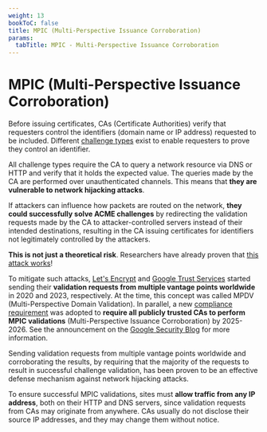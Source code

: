 ```yaml
---
weight: 13
bookToC: false
title: MPIC (Multi-Perspective Issuance Corroboration)
params:
  tabTitle: MPIC - Multi-Perspective Issuance Corroboration
---
```


# MPIC (Multi-Perspective Issuance Corroboration)

Before issuing certificates, CAs (Certificate Authorities) verify that
requesters control the identifiers (domain name or IP address) requested to be
included. Different [challenge types](/acme/challenges/) exist to enable
requesters to prove they control an identifier.

All challenge types require the CA to query a network resource via DNS or HTTP
and verify that it holds the expected value. The queries made by the CA are
performed over unauthenticated channels. This means that **they are vulnerable
to network hijacking attacks**.

If attackers can influence how packets are routed on the network, **they could
successfully solve ACME challenges** by redirecting the validation requests made
by the CA to attacker-controlled servers instead of their intended destinations,
resulting in the CA issuing certificates for identifiers not legitimately
controlled by the attackers.

**This is not just a theoretical risk**. Researchers have already proven that
[this attack works](https://www.usenix.org/conference/usenixsecurity18/presentation/birge-lee)!

To mitigate such attacks,
[Let's Encrypt](https://letsencrypt.org/2020/02/19/multi-perspective-validation/)
and
[Google Trust Services](https://security.googleblog.com/2023/05/google-trust-services-acme-api_0503894189.html)
started sending their **validation requests from multiple vantage points
worldwide** in 2020 and 2023, respectively. At the time, this concept was called
MPDV (Multi-Perspective Domain Validation). In parallel, a new
[compliance requirement](https://github.com/cabforum/servercert/blob/main/docs/BR.md#3229-multi-perspective-issuance-corroboration)
was adopted to **require all publicly trusted CAs to perform MPIC validations**
(Multi-Perspective Issuance Corroboration) by 2025-2026. See the announcement on
the
[Google Security Blog](https://security.googleblog.com/2025/03/new-security-requirements-adopted-by.html)
for more information.

Sending validation requests from multiple vantage points worldwide and
corroborating the results, by requiring that the majority of the requests to
result in successful challenge validation, has been proven to be an effective
defense mechanism against network hijacking attacks.

To ensure successful MPIC validations, sites must **allow traffic from any IP
address**, both on their HTTP and DNS servers, since validation requests from
CAs may originate from anywhere. CAs usually do not disclose their source IP
addresses, and they may change them without notice.
